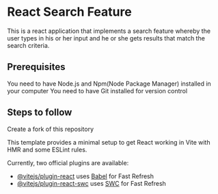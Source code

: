 # React Search Feature
This is a react application that implements a search feature whereby the user types in his or her input and he or she gets results that match the search criteria.

## Prerequisites
You need to have Node.js and Npm(Node Package Manager) installed in your computer
You need to have Git installed for version control

## Steps to follow
Create a fork of this repository


This template provides a minimal setup to get React working in Vite with HMR and some ESLint rules.

Currently, two official plugins are available:

- [@vitejs/plugin-react](https://github.com/vitejs/vite-plugin-react/blob/main/packages/plugin-react/README.md) uses [Babel](https://babeljs.io/) for Fast Refresh
- [@vitejs/plugin-react-swc](https://github.com/vitejs/vite-plugin-react-swc) uses [SWC](https://swc.rs/) for Fast Refresh
